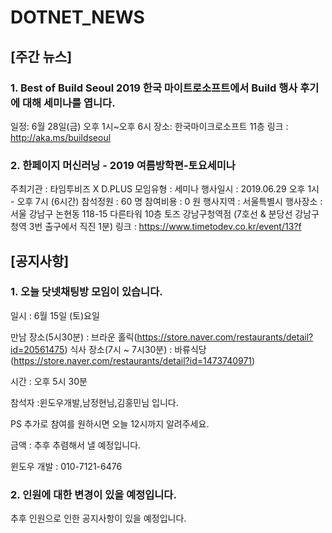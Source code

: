 # DOTNET_NEWS

## [주간 뉴스]

### 1. Best of Build Seoul 2019 한국 마이트로소프트에서 Build 행사 후기에 대해 세미나를 엽니다.
일정: 6월 28일(금) 오후 1시~오후 6시
장소: 한국마이크로소프트 11층
링크 : http://aka.ms/buildseoul

### 2. 한페이지 머신러닝 - 2019 여름방학편-토요세미나
 주최기관 : 타임투비즈 X D.PLUS
 모임유형 : 세미나
 행사일시 : 2019.06.29 오후 1시 - 오후 7시 (6시간)
 참석정원 : 60 명
 참여비용 : 0 원
 행사지역 : 서울특별시
 행사장소 : 서울 강남구 논현동 118-15 다른타워 10층 토즈 강남구청역점 (7호선 & 분당선 강남구청역 3번 출구에서 직진 1분)
 링크 : https://www.timetodev.co.kr/event/13?f
 
 
## [공지사항]

### 1. 오늘 닷넷채팅방 모임이 있습니다.  
일시 : 6월 15일 (토)요일

만남 장소(5시30분) : 브라운 홀릭(https://store.naver.com/restaurants/detail?id=20561475)
식사 장소(7시 ~ 7시30분) :  바류식당(https://store.naver.com/restaurants/detail?id=1473740971)

시간 : 오후 5시 30분

참석자 :윈도우개발,남정현님,김홍민님 입니다.

PS 추가로 참여를 원하시면 오늘 12시까지 알려주세요.

금액 : 추후 추렴해서 낼 예정입니다.

윈도우 개발 : 010-7121-6476

### 2. 인원에 대한 변경이 있을 예정입니다. 
추후 인원으로 인한 공지사항이 있을 예정입니다. 


